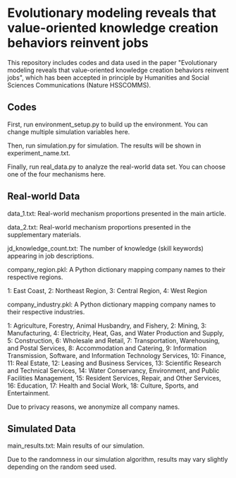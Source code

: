 # Evolutionary modeling reveals that value-oriented knowledge creation behaviors reinvent jobs

This repository includes codes and data used in the paper "Evolutionary modeling reveals that value-oriented knowledge creation behaviors reinvent jobs", which has been accepted in principle by Humanities and Social Sciences Communications (Nature HSSCOMMS).

## Codes

First, run environment_setup.py to build up the environment.
You can change multiple simulation variables here.

Then, run simulation.py for simulation.
The results will be shown in experiment_name.txt.

Finally, run real_data.py to analyze the real-world data set.
You can choose one of the four mechanisms here.

## Real-world Data

data_1.txt: Real-world mechanism proportions presented in the main article.

data_2.txt: Real-world mechanism proportions presented in the supplementary materials.

jd_knowledge_count.txt: The number of knowledge (skill keywords) appearing in job descriptions.

company_region.pkl: A Python dictionary mapping company names to their respective regions.

1: East Coast, 2: Northeast Region, 3: Central Region, 4: West Region

company_industry.pkl: A Python dictionary mapping company names to their respective industries.

1: Agriculture, Forestry, Animal Husbandry, and Fishery,
2: Mining,
3: Manufacturing,
4: Electricity, Heat, Gas, and Water Production and Supply,
5: Construction,
6: Wholesale and Retail,
7: Transportation, Warehousing, and Postal Services,
8: Accommodation and Catering,
9: Information Transmission, Software, and Information Technology Services,
10: Finance,
11: Real Estate,
12: Leasing and Business Services,
13: Scientific Research and Technical Services,
14: Water Conservancy, Environment, and Public Facilities Management,
15: Resident Services, Repair, and Other Services,
16: Education,
17: Health and Social Work,
18: Culture, Sports, and Entertainment.

Due to privacy reasons, we anonymize all company names.


## Simulated Data

main_results.txt: Main results of our simulation.

Due to the randomness in our simulation algorithm, results may vary slightly depending on the random seed used.

